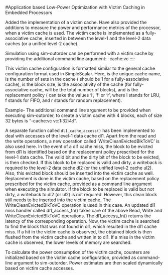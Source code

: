 #Application based Low-Power Optimization with Victim Caching in Embedded Processors

Added the implementation of a victim cache. Have also provided the additions to measure the power and performance metrics of the processor, when a victim cache is used. The victim cache is implemented as a fully-associative cache, inserted in between the level-1 and the level-2 data caches (or a unified level-2 cache). 

Simulation using sim-outorder can be performed with a victim cache by providing the additional command line argument: 
    -cache:vc <name>:<nsets>:<bsize>:<assoc>:<repl>

This victim cache configuration is formatted similar to the general cache configuration format used in SimpleScalar. 
Here, <name>  is the unique cache name, 
      <nsets> is the number of sets in the cache (<nsets> should be 1 for a fully-associative cache), 
      <bsize> is the block size, 
      <assoc> is the associativity of the cache (for fully-associative cache, <assoc> will be the total number of blocks), and 
      <repl>  is the replacement policy (<repl> can take the values ‘l’, ‘f’ or ‘r’, where 
                  l stands for LRU, 
                  f stands for FIFO, and 
                  r stands for random replacement). 

Example- The additional command line argument to be provided when executing sim-outorder, to create a victim cache with 4 blocks, each of size 32 bytes is “-cache:vc vc:1:32:4:l”. 
 
A separate function called `dl1_cache_access()` has been implemented to deal with accesses of the level-1 data cache dl1. Apart from the read and the write operations, a new operation called ‘WriteCleanEvictedBlkToVC’ is also used here.
In the event of a dl1 cache miss, the block to be evicted from dl1 is identified based on the replacement policy prescribed for the level-1 data cache. The valid bit and the dirty bit of the block to be evicted, is then checked. If this block to be replaced is valid and dirty, a writeback is required to the level-2 data cache dl2 (or the unified level-2 cache ul2). Also, this evicted block should be inserted into the victim cache as well. Replacement is done in the victim cache, based on the replacement policy prescribed for the victim cache, provided as a command line argument when executing the simulator. If the block to be replaced is valid but not dirty, a writeback to dl2 (or ul2) is not required. However, this clean block still needs to be inserted into the victim cache. The WriteCleanEvictedBlkToVC operation is used in this case. An updated dl1 miss handler called dl1_access_fn() takes care of the above Read, Write and WriteCleanEvictedBlkToVC operations. The dl1_access_fn() returns the latency of the corresponding operation.
Now, the victim cache is searched to find the block that was not found in dl1, which resulted in the dl1 cache miss. If a hit in the victim cache is observed, the obtained block is then flushed from the victim cache and written in to dl1. If a miss in the victim cache is observed, the lower levels of memory are searched.
 
To calculate the power consumption of the victim cache, counters are initialized based on the victim cache configuration, provided as command-line argument to sim-outorder. Power estimates are then scaled dynamically based on victim cache accesses.
